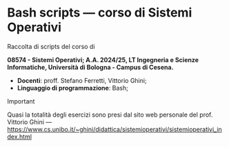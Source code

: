 # Bash scripts — corso di Sistemi Operativi
Raccolta di scripts del corso di

**08574 - Sistemi Operativi; A.A. 2024/25, LT Ingegneria e Scienze Informatiche, Università di Bologna - Campus di Cesena.**

- **Docenti**: proff. Stefano Ferretti, Vittorio Ghini;
- **Linguaggio di programmazione**: Bash;

> [!IMPORTANT]
> Quasi la totalità degli esercizi sono presi dal sito web personale del prof. Vittorio Ghini — https://www.cs.unibo.it/~ghini/didattica/sistemioperativi/sistemioperativi_index.html 